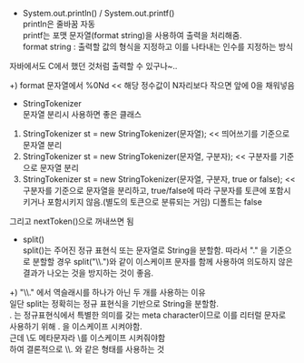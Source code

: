   
- System.out.println() / System.out.printf()  
println은 줄바꿈 자동  
printf는 포맷 문자열(format string)을 사용하여 출력을 처리해줌.  
format string : 출력할 값의 형식을 지정하고 이를 나타내는 인수를 지정하는 방식  
  
자바에서도 C에서 했던 것처럼 출력할 수 있구나~..  
  
+) format 문자열에서 %0Nd << 해당 정수값이 N자리보다 작으면 앞에 0을 채워넣음  
     
- StringTokenizer  
문자열 분리시 사용하면 좋은 클래스  
1. StringTokenizer st = new StringTokenizer(문자열); << 띄어쓰기를 기준으로 문자열 분리  
2. StringTokenizer st = new StringTokenizer(문자열, 구분자); << 구분자를 기준으로 문자열 분리  
3. StringTokenizer st = new StringTokenizer(문자열, 구분자, true or false); << 구분자를 기준으로 문자열을 분리하고, true/false에 따라 구분자를 토큰에 포함시키거나 포함시키지 않음.(별도의 토큰으로 분류되는 거임) 디폴트는 false
  
그리고 nextToken()으로 꺼내쓰면 됨  
  
  
- split()  
split()는 주어진 정규 표현식 또는 문자열로 String을 분할함. 따라서 "." 을 기준으로 분할할 경우 split("\\\\\.")와 같이 이스케이프 문자를 함께 사용하여 의도하지 않은 결과가 나오는 것을 방지하는 것이 좋음.
    
+) "\\\\\." 에서 역슬래시를 하나가 아닌 두 개를 사용하는 이유  
일단 split는 정확히는 정규 표현식을 기반으로 String을 분할함.  
 . 는 정규표현식에서 특별한 의미를 갖는 meta character이므로 이를 리터럴 문자로 사용하기 위해 . 을 이스케이프 시켜야함.  
근데 \도 메타문자라 \를 이스케이프 시켜줘야함  
하여 결론적으로 \\\\\. 와 같은 형태를 사용하는 것 
  
